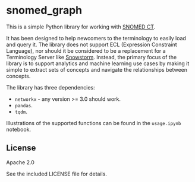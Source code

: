 # snomed_graph
 
This is a simple Python library for working with [SNOMED CT](https://www.snomed.org).

It has been designed to help newcomers to the terminology to easily load and query it.  The library does not support ECL (Expression Constraint Language), nor should it be considered to be a replacement for a Terminology Server like [Snowstorm](https://github.com/IHTSDO/snowstorm).  Instead, the primary focus of the library is to support analytics and machine learning use cases by making it simple to extract sets of concepts and navigate the relationships between concepts.

The library has three dependencies: 

- `networkx` - any version >= 3.0 should work.
- `pandas`.
- `tqdm`.

Illustrations of the supported functions can be found in the `usage.ipynb` notebook.

## License

Apache 2.0

See the included LICENSE file for details.